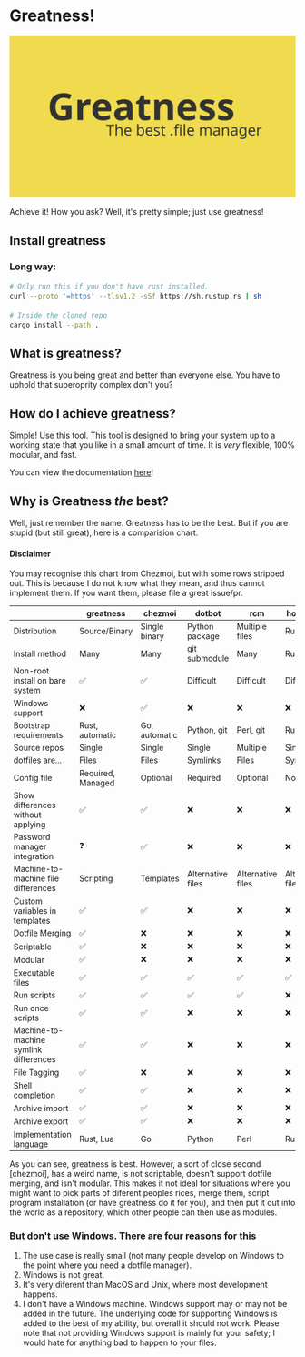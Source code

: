 # Greatness!
<p align="center">
  <a href="github.com/IsaccBarker/Greatness" target="blank"><img src="assets/greatness.png" alt="Greatness Logo" /></a>
</p>
Achieve it! How you ask? Well, it's pretty simple; just use greatness!

## Install greatness
### Long way:
```bash
# Only run this if you don't have rust installed.
curl --proto '=https' --tlsv1.2 -sSf https://sh.rustup.rs | sh

# Inside the cloned repo
cargo install --path .
```

## What is greatness?
Greatness is you being great and better than everyone else. You have to uphold that superoprity complex don't you?

## How do I achieve greatness?
Simple! Use this tool. This tool is designed to bring your system up to a working state that you like in a small amount of time. It is *very* flexible, 100% modular, and fast.

You can view the documentation [here](docs/SUMMARY.md)!

## Why is Greatness *the* best?
Well, just remember the name. Greatness has to be the best. But if you are stupid (but still great), here is a comparision chart.  
#### Disclaimer
You may recognise this chart from Chezmoi, but with some rows stripped out. This is because I do not know what they mean, and thus cannot implement them. If you want them, please file a great issue/pr.

|                                        | greatness         | chezmoi       | dotbot            | rcm               | homesick          | yadm          | bare git   |
| -------------------------------------- | ----------------- | ------------- | ----------------- | ----------------- | ----------------- | ------------- | ---------- |
| Distribution                           | Source/Binary     | Single binary | Python package    | Multiple files    | Ruby gem          | Single script | n/a        |
| Install method                         | Many              | Many          | git submodule     | Many              | Ruby gem          | Many          | Manual     |
| Non-root install on bare system        | ✅                | ✅            | Difficult         | Difficult         | Difficult         | ✅            | ✅         |
| Windows support                        | ❌                | ✅            | ❌                | ❌                | ❌                | ❌            | ✅         |
| Bootstrap requirements                 | Rust, automatic   | Go, automatic | Python, git       | Perl, git         | Ruby, git         | git           | git        |
| Source repos                           | Single            | Single        | Single            | Multiple          | Single            | Single        | Single     |
| dotfiles are...                        | Files             | Files         | Symlinks          | Files             | Symlinks          | Files         | Files      |
| Config file                            | Required, Managed | Optional      | Required          | Optional          | None              | None          | Optional   |
| Show differences without applying      | ✅                | ✅            | ❌                | ❌                | ❌                | ✅            | ✅         |
| Password manager integration           | ❓                | ✅            | ❌                | ❌                | ❌                | ❌            | ❌         |
| Machine-to-machine file differences    | Scripting         | Templates     | Alternative files | Alternative files | Alternative files | Templates     | Manual     |
| Custom variables in templates          | ✅                | ✅            | ❌                | ❌                | ❌                | ❌            | ❌         |
| Dotfile Merging                        | ✅                | ❌            | ❌                | ❌                | ❌                | ❌            | ❌         |
| Scriptable                             | ✅                | ❌            | ❌                | ❌                | ❌                | ❌            | ❌         |
| Modular                                | ✅                | ❌            | ❌                | ❌                | ❌                | ❌            | ❌         |
| Executable files                       | ✅                | ✅            | ✅                | ✅                | ✅                | ❌            | ✅         |
| Run scripts                            | ✅                | ✅            | ✅                | ✅                | ❌                | ❌            | ❌         |
| Run once scripts                       | ✅                | ✅            | ❌                | ❌                | ❌                | ❌            | ❌         |
| Machine-to-machine symlink differences | ✅                | ✅            | ❌                | ❌                | ❌                | ✅            | ❌         |
| File Tagging                           | ✅                | ❌            | ❌                | ❌                | ❌                | ❌            | ❌         |
| Shell completion                       | ✅                | ✅            | ❌                | ❌                | ❌                | ✅            | ✅         |
| Archive import                         | ✅                | ✅            | ❌                | ❌                | ❌                | ❌            | ❌         |
| Archive export                         | ✅                | ✅            | ❌                | ❌                | ❌                | ❌            | ✅         |
| Implementation language                | Rust, Lua         | Go            | Python            | Perl              | Ruby              | Bash          | C          |

As you can see, greatness is best. However, a sort of close second [chezmoi], has a weird name, is not scriptable, doesn't support dotfile merging, and isn't modular. This makes it not ideal for situations where you might want to pick parts of diferent peoples rices, merge them, script program installation (or have greatness do it for you), and then put it out into the world as a repository, which other people can then use as modules.

### But don't use Windows. There are four reasons for this
1. The use case is really small (not many people develop on Windows to the point where you need a dotfile manager).
2. Windows is not great.
3. It's very diferent than MacOS and Unix, where most development happens.
4. I don't have a Windows machine.
Windows support may or may not be added in the future. The underlying code for supporting Windows is added to the best of my ability, but overall it should not work. Please note that not providing Windows support is mainly for your safety; I would hate for anything bad to happen to your files.

